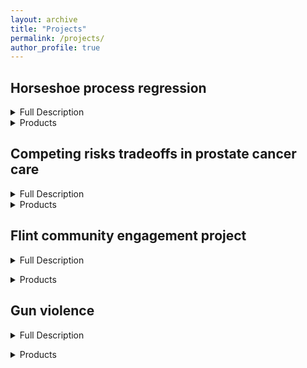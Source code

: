 ```yaml
---
layout: archive
title: "Projects"
permalink: /projects/
author_profile: true
---
```


## Horseshoe process regression
<details>
<summary> Full Description </summary>

In healthy, premenopausal women, basal body temperature (BBT) follows a well-defined pattern. Each menstrual cycle starts with the onset of the period, at which time BBT is low. With ovulation (usually around day 14 of the menstrual cycle), a woman's BBT jumps and remains high until the onset of the next period, when it drops suddenly to the pre-ovulation temperature and the cycle repeats. For an individual woman, tracking BBT over several menstrual cycles may give insight into underlying health conditions or provide guidance on how best to time sexual intercourse to improve or reduce chances of pregnancy, especially when used in combination with other health and fertility indicators.
  
BBT is difficult to model. Although the pattern outlined above generally holds, the details may vary across and within women, with the date of ovulation sometimes very early or late, the full menstrual cycle length ranging from 20 to 40+ days, and differing degrees of sharpness in the temperature jump. Many conventional methods to analyze these data would oversmooth the temperature jump and introduce excess motion into the flat pre- and post-ovulation portions of the association, making it difficult to identify the true time of ovulation. This bias could have real ramifications for a couple trying to achieve or avoid pregnancy. The data below illustrate some of these features, showing observed BBT data from one woman's menstrual cycle and the results from three different fitted models. The observed data are given as dots, with an expert's best guess of the true ovulation date given as a vertical dashed line. Three different model fits and their 95% uncertainty intervals are shown. We see that using either a Gaussian process regression (GPR) or a penalized spline model (Pspline) would estimate the date of ovulation as three days earlier than reality. Horseshoe process regression (HPR; the method I propose) accurately identifies the date of ovulation.

<p align="center">
  <img src="https://elizabethchase.github.io/images/mens_plot.png" />
</p>

How does HPR address this problem? The horseshoe distribution is a Bayesian shrinkage prior. Suppose we are fitting a linear regression model with $p$ predictors. If $p$ is large, we may want to shrink the estimates of the linear coefficients $\beta_j$, $j = 1, ..., p$. The horseshoe prior is one way to do so, in which we assume each $\beta_j$ is normally distributed with mean $0$ and variance $\tau^2 \lambda_j^2$, with $\tau, \lambda_j$ independently distributed as half-Cauchy with location $0$ and scale $1$. We call $\tau$ the global shrinkage parameter, as it provides overall shrinkage on the linear coefficients. If $\tau$ is large, the prior admits many large coefficients; if $\tau$ is small, the coefficients are pushed towards zero. However, the horseshoe prior also includes local shrinkage parameters, $\lambda_j$, one for each linear coefficient. The local shrinkage parameters allow individual coefficients to attain high values, even if $\tau$ is small.

To fit a BBT trajectory, we extend the horseshoe distribution as a stochastic process, assuming that incremental change in BBT over time is horseshoe distributed. Let $B_i$ be a measurement of BBT taken on day $t_i$, $i = 1,...,n.$ Then we assume that $Bi−Bi−1 ∼N(0,τ2λ2i(ti−ti−1))$, where $\tau, \lambda_i$ have the same priors as given above. This implies that on average we expect to see very little change in BBT over time, with the exception of a select number of large, sudden jumps, created by the local shrinkage parameters $\lambda_i$. That is the model fit we see from the HPR in the figure above--something that looks like a step function, although HPR is adept at fitting any association that exhibits abrupt changes. After exploring this simplest formulation of HPR, I subsequently extended it to allow for additional linear predictors, non-Gaussian outcomes, monotonicity constraints, and correlated data, and am currently working on a variational inference implementation (in addition to my original HMC implementation). All of these methods are implemented in the R package [HPR](https://github.com/elizabethchase/HPR) that I developed.
</details>

<details>
<summary> Products </summary>
- [Slides](https://elizabethchase.github.io/files/enar_hpr_2022.pdf) from my talk given at ENAR (March 2022).
- Manuscript (submitted): **Chase EC**; Taylor JMG; Boonstra PS. "Modeling data using horseshoe process regression."
- Manuscript (in preparation): **Chase EC**; Taylor JMG; Boonstra PS. "A variational inference approach for horseshoe process regression with correlated data."
- R package: [HPR](https://github.com/elizabethchase/HPR)
</details>
  
## Competing risks tradeoffs in prostate cancer care
<details>
<summary>Full Description</summary>
 
In localized prostate cancer patients, other-cause mortality (OCM) is the primary cause of death. Nonetheless, most research focuses on prostate-cancer specific mortality (PCSM), with less attention paid to OCM. My collaborators in radiation oncology wanted to better understand how risk of OCM affects risk of PCSM and how treatment decision-making can minimize patients' risk of overall mortality, rather than just PCSM.
  
To address these questions, I developed a prediction model for OCM in prostate cancer patients using data from the National Health and Nutrition Examination Survey (NHANES) and then used properties of the cumulative incidence function to integrate cause-specific models of the hazards of OCM and PCSM, which provided estimates of the absolute risk of PCSM, OCM, and overall mortality under different treatment regimens.
</details>

<details>
<summary> Products </summary>
- [Paper](https://elizabethchase.github.io/files/chase_occam.pdf): **Chase EC**; Bryant AK; Sun Y; Jackson WC; Spratt DE; Dess RT; Schipper MJ. “Development and Validation of a Life Expectancy Calculator for U.S. Prostate Cancer Patients.” BJU International (April 2022).
- Manuscript (in preparation): Covert EC; **Chase EC**; Dess RT; Schipper MJ; Jackson WC. “Data integration for prostate cancer specific mortality prediction.” 
- Shiny apps: [OCCAM](occam-cap.org), [STAR-CAP](star-cap.org)
</details>
  
## Flint community engagement project
<details>
<summary>Full Description</summary>
 
  Put description here! </details>
  
<details>
<summary> Products </summary>
- [Paper](https://elizabethchase.github.io/files/Ezell2022_CRT.pdf): Ezell JM and **EC Chase**. “Forming a critical race theory of environmental disaster: management and social meanings in the Flint Water Crisis.” Journal of Environmental Management (2022).
- [Paper](https://elizabethchase.github.io/files/Ezell2022_child.pdf): Ezell JM; Bhardwaj S; **Chase EC**. “Child lead screening behaviors and health outcomes following the Flint Water Crisis: a cross-sectional analysis.” Journal of Racial and Ethnic Health Disparities (Jan. 2022).
- [Paper](https://elizabethchase.github.io/files/ezell2021_adult.pdf): Ezell JM and **EC Chase**. “A population-based assessment of physical symptoms and mental health outcomes among adults following the Flint Water Crisis.” Journal of Urban Health (Apr. 2021).
- Manuscript (under review): Ezell JM and **EC Chase**. “How Does Race Impact Resource Uptake Following Environmental Disaster? Examining Responses to Government Intervention During the Flint Water Crisis.”
- Manuscript (submitted): Shelton J; **Chase EC**; Lee A; Ezell JM. “Gender, health, and social networks during public health disasters: an evaluation of the Flint Water Crisis.”
</details>
  
## Gun violence
<details>
<summary>Full Description</summary>
 
  Put description here! </details>
  
<details>
<summary> Products </summary>
- [Poster](https://elizabethchase.github.io/files/dv_shootings_poster.pdf) made in collaboration with Dr. Veronica Berrocal, presented at Data Science for Public Good Symposium (Feb. 2020).
- [Slides](https://elizabethchase.github.io/files/gunviolece_integration.pdf) presented at my lab meeting in Feb. 2021, based on work I carried out for my final project for BIOSTAT 880: Missing Data. 
</details>
